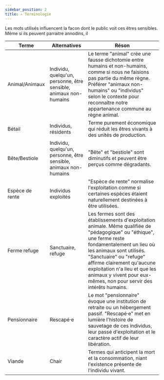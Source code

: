 ```yaml
---
sidebar_position: 2
title: ✍️ Terminologie
---
```


Les mots utilisés influencent la facon dont le public voit ces êtres sensibles. Même si ils peuvent parraitre annodins, il

| Terme | Alternatives | Réson |
|------|----------------|--------|
| Animal/Animaux | Individu, quelqu'un, personne, être sensible, animaux non-humains | Le terme "animal" crée une fausse dichotomie entre humains et non-humains, comme si nous ne faisions pas partie du même règne. Préférer "animaux non-humains" ou "individus" selon le contexte pour reconnaître notre appartenance commune au règne animal. |
| Bétail | Individus, résidents | Terme purement économique qui réduit les êtres vivants à des unités de production. |
| Bête/Bestiole | Individu, quelqu'un, personne, être sensible, animaux non-humains | "Bête" et "bestiole" sont diminutifs et peuvent être perçus comme dégradants. |
| Espèce de rente | Individus exploités | "Espèce de rente" normalise l'exploitation comme si certaines espèces étaient naturellement destinées à être utilisées. |
| Ferme refuge | Sanctuaire, refuge | Les fermes sont des établissements d'exploitation animale. Même qualifiée de "pédagogique" ou "éthique", une ferme reste fondamentalement un lieu où les animaux sont utilisés. "Sanctuaire" ou "refuge" affirme clairement qu'aucune exploitation n'a lieu et que les animaux y vivent pour eux-mêmes, non pour servir des intérêts humains. |
| Pensionnaire | Rescapé·e | Le mot "pensionnaire" évoque une institution de retraite ou un hébergement passif. "Rescapé·e" met en lumière l'histoire de sauvetage de ces individus, leur passé d'exploitation et le caractère actif de leur libération. |
| Viande | Chair | Termes qui anticipent la mort et la consommation, niant l'existence présente de l'individu vivant. |